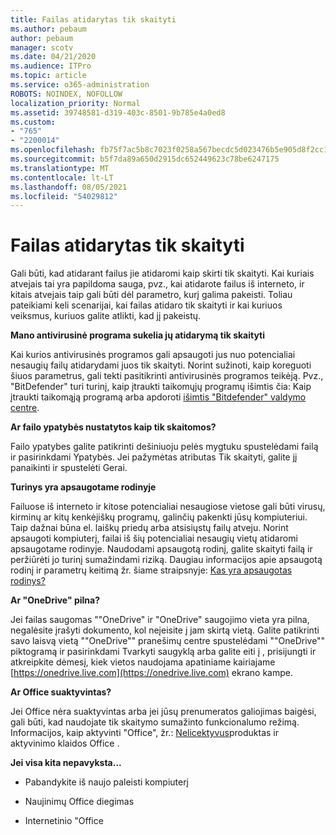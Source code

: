 ```yaml
---
title: Failas atidarytas tik skaityti
ms.author: pebaum
author: pebaum
manager: scotv
ms.date: 04/21/2020
ms.audience: ITPro
ms.topic: article
ms.service: o365-administration
ROBOTS: NOINDEX, NOFOLLOW
localization_priority: Normal
ms.assetid: 39748581-d319-403c-8501-9b785e4a0ed8
ms.custom:
- "765"
- "2200014"
ms.openlocfilehash: fb75f7ac5b8c7023f0258a567becdc5d023476b5e905d8f2cc17479faea76af1
ms.sourcegitcommit: b5f7da89a650d2915dc652449623c78be6247175
ms.translationtype: MT
ms.contentlocale: lt-LT
ms.lasthandoff: 08/05/2021
ms.locfileid: "54029812"
---
```

# <a name="file-open-read-only"></a>Failas atidarytas tik skaityti

Gali būti, kad atidarant failus jie atidaromi kaip skirti tik skaityti. Kai kuriais atvejais tai yra papildoma sauga, pvz., kai atidarote failus iš interneto, ir kitais atvejais taip gali būti dėl parametro, kurį galima pakeisti. Toliau pateikiami keli scenarijai, kai failas atidaro tik skaityti ir kai kuriuos veiksmus, kuriuos galite atlikti, kad jį pakeistų.
  
 **Mano antivirusinė programa sukelia jų atidarymą tik skaityti**
  
Kai kurios antivirusinės programos gali apsaugoti jus nuo potencialiai nesaugių failų atidarydami juos tik skaityti. Norint sužinoti, kaip koreguoti šiuos parametrus, gali tekti pasitikrinti antivirusinės programos teikėją. Pvz., "BitDefender" turi turinį, kaip įtraukti taikomųjų programų išimtis čia: Kaip įtraukti taikomąją programą arba apdoroti [išimtis "Bitdefender" valdymo centre](https://aka.ms/AA6098i).
  
 **Ar failo ypatybės nustatytos kaip tik skaitomos?**
  
Failo ypatybes galite patikrinti dešiniuoju pelės mygtuku spustelėdami failą ir pasirinkdami Ypatybės. Jei pažymėtas atributas Tik skaityti, galite jį panaikinti ir spustelėti Gerai.
  
 **Turinys yra apsaugotame rodinyje**
  
Failuose iš interneto ir kitose potencialiai nesaugiose vietose gali būti virusų, kirminų ar kitų kenkėjiškų programų, galinčių pakenkti jūsų kompiuteriui. Taip dažnai būna el. laiškų priedų arba atsisiųstų failų atveju. Norint apsaugoti kompiuterį, failai iš šių potencialiai nesaugių vietų atidaromi apsaugotame rodinyje. Naudodami apsaugotą rodinį, galite skaityti failą ir peržiūrėti jo turinį sumažindami riziką. Daugiau informacijos apie apsaugotą rodinį ir parametrų keitimą žr. šiame straipsnyje: [Kas yra apsaugotas rodinys?](https://support.office.com/article/d6f09ac7-e6b9-4495-8e43-2bbcdbcb6653)
  
 **Ar "OneDrive" pilna?**
  
Jei failas saugomas ""OneDrive" ir "OneDrive" saugojimo vieta yra pilna, negalėsite įrašyti dokumento, kol neįeisite į jam skirtą vietą. Galite patikrinti savo laisvą vietą ""OneDrive"" pranešimų centre spustelėdami ""OneDrive"" piktogramą ir pasirinkdami Tvarkyti saugyklą arba galite eiti į , prisijungti ir atkreipkite dėmesį, kiek vietos naudojama apatiniame kairiajame [https://onedrive.live.com](https://onedrive.live.com) ekrano kampe.
  
 **Ar Office suaktyvintas?**
  
Jei Office nėra suaktyvintas arba jei jūsų prenumeratos galiojimas baigėsi, gali būti, kad naudojate tik skaitymo sumažinto funkcionalumo režimą. Informacijos, kaip aktyvinti "Office", žr.: [Nelicektyvus](https://support.office.com/article/0d23d3c0-c19c-4b2f-9845-5344fedc4380)produktas ir aktyvinimo klaidos Office .
  
 **Jei visa kita nepavyksta...**
  
- Pabandykite iš naujo paleisti kompiuterį
    
- Naujinimų Office diegimas
    
- Internetinio "Office
    

